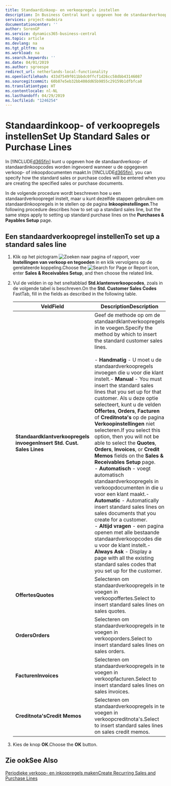 ```yaml
---
title: Standaardinkoop- en verkoopregels instellen
description: In Business Central kunt u opgeven hoe de standaardverkoop- of standaardinkoopcodes worden ingevoerd wanneer u de opgegeven verkoop- of inkoopdocumenten maakt.
services: project-madeira
documentationcenter: ''
author: SorenGP
ms.service: dynamics365-business-central
ms.topic: article
ms.devlang: na
ms.tgt_pltfrm: na
ms.workload: na
ms.search.keywords: ''
ms.date: 04/01/2019
ms.author: sgroespe
redirect_url: netherlands-local-functionality
ms.openlocfilehash: 433d7549f011bbdc0ffcf1d26cc58dbb43146087
ms.sourcegitcommit: 60b87e5eb32bb408dd65b9855c29159b1dfbfca8
ms.translationtype: HT
ms.contentlocale: nl-NL
ms.lasthandoff: 04/29/2019
ms.locfileid: "1246254"
---
```

# <a name="set-up-standard-sales-or-purchase-lines"></a><span data-ttu-id="2cf71-103">Standaardinkoop- of verkoopregels instellen</span><span class="sxs-lookup"><span data-stu-id="2cf71-103">Set Up Standard Sales or Purchase Lines</span></span>
<span data-ttu-id="2cf71-104">In [!INCLUDE[d365fin](../../includes/d365fin_md.md)] kunt u opgeven hoe de standaardverkoop- of standaardinkoopcodes worden ingevoerd wanneer u de opgegeven verkoop- of inkoopdocumenten maakt.</span><span class="sxs-lookup"><span data-stu-id="2cf71-104">In [!INCLUDE[d365fin](../../includes/d365fin_md.md)], you can specify how the standard sales or purchase codes will be entered when you are creating the specified sales or purchase documents.</span></span>  

<span data-ttu-id="2cf71-105">In de volgende procedure wordt beschreven hoe u een standaardverkoopregel instelt, maar u kunt dezelfde stappen gebruiken om standaardinkoopregels in te stellen op de pagina **Inkoopinstellingen**.</span><span class="sxs-lookup"><span data-stu-id="2cf71-105">The following procedure describes how to set up a standard sales line, but the same steps apply to setting up standard purchase lines on the **Purchases & Payables Setup** page.</span></span>  

## <a name="to-set-up-a-standard-sales-line"></a><span data-ttu-id="2cf71-106">Een standaardverkoopregel instellen</span><span class="sxs-lookup"><span data-stu-id="2cf71-106">To set up a standard sales line</span></span>  

1.  <span data-ttu-id="2cf71-107">Klik op het pictogram ![Zoeken naar pagina of rapport](../../media/ui-search/search_small.png "pictogram Zoeken naar pagina of rapport"), voer **Instellingen van verkoop en tegoeden** in en klik vervolgens op de gerelateerde koppeling.</span><span class="sxs-lookup"><span data-stu-id="2cf71-107">Choose the ![Search for Page or Report](../../media/ui-search/search_small.png "Search for Page or Report icon") icon, enter **Sales & Receivables Setup**, and then choose the related link.</span></span>  
2.  <span data-ttu-id="2cf71-108">Vul de velden in op het sneltabblad **Std.klantenverkoopcodes**, zoals in de volgende tabel is beschreven.</span><span class="sxs-lookup"><span data-stu-id="2cf71-108">On the **Std. Customer Sales Codes** FastTab, fill in the fields as described in the following table.</span></span>  

    |<span data-ttu-id="2cf71-109">Veld</span><span class="sxs-lookup"><span data-stu-id="2cf71-109">Field</span></span>|<span data-ttu-id="2cf71-110">Description</span><span class="sxs-lookup"><span data-stu-id="2cf71-110">Description</span></span>|  
    |---------------------------------|---------------------------------------|  
    |<span data-ttu-id="2cf71-111">**Standaardklantverkoopregels invoegen**</span><span class="sxs-lookup"><span data-stu-id="2cf71-111">**Insert Std. Cust. Sales Lines**</span></span>|<span data-ttu-id="2cf71-112">Geef de methode op om de standaardklantverkoopregels in te voegen.</span><span class="sxs-lookup"><span data-stu-id="2cf71-112">Specify the method by which to insert the standard customer sales lines.</span></span><br /><br /> <span data-ttu-id="2cf71-113">-   **Handmatig** - U moet u de standaardverkoopregels invoegen die u voor die klant instelt.</span><span class="sxs-lookup"><span data-stu-id="2cf71-113">-   **Manual** - You must insert the standard sales lines that you set up for that customer.</span></span> <span data-ttu-id="2cf71-114">Als u deze optie selecteert, kunt u de velden **Offertes**, **Orders**, **Facturen** of **Creditnota's** op de pagina **Verkoopinstellingen** niet selecteren.</span><span class="sxs-lookup"><span data-stu-id="2cf71-114">If you select this option, then you will not be able to select the **Quotes**, **Orders**, **Invoices**, or **Credit Memos** fields on the **Sales & Receivables Setup** page.</span></span><br /><span data-ttu-id="2cf71-115">-   **Automatisch** - voegt automatisch standaardverkoopregels in verkoopdocumenten in die u voor een klant maakt.</span><span class="sxs-lookup"><span data-stu-id="2cf71-115">-   **Automatic** - Automatically insert standard sales lines on sales documents that you create for a customer.</span></span><br /><span data-ttu-id="2cf71-116">-   **Altijd vragen** - een pagina openen met alle bestaande standaardverkoopcodes die u voor de klant instelt.</span><span class="sxs-lookup"><span data-stu-id="2cf71-116">-   **Always Ask** - Display a page with all the existing standard sales codes that you set up for the customer.</span></span>|  
    |<span data-ttu-id="2cf71-117">**Offertes**</span><span class="sxs-lookup"><span data-stu-id="2cf71-117">**Quotes**</span></span>|<span data-ttu-id="2cf71-118">Selecteren om standaardverkoopregels in te voegen in verkoopoffertes.</span><span class="sxs-lookup"><span data-stu-id="2cf71-118">Select to insert standard sales lines on sales quotes.</span></span>|  
    |<span data-ttu-id="2cf71-119">**Orders**</span><span class="sxs-lookup"><span data-stu-id="2cf71-119">**Orders**</span></span>|<span data-ttu-id="2cf71-120">Selecteren om standaardverkoopregels in te voegen in verkooporders.</span><span class="sxs-lookup"><span data-stu-id="2cf71-120">Select to insert standard sales lines on sales orders.</span></span>|  
    |<span data-ttu-id="2cf71-121">**Facturen**</span><span class="sxs-lookup"><span data-stu-id="2cf71-121">**Invoices**</span></span>|<span data-ttu-id="2cf71-122">Selecteren om standaardverkoopregels in te voegen in verkoopfacturen.</span><span class="sxs-lookup"><span data-stu-id="2cf71-122">Select to insert standard sales lines on sales invoices.</span></span>|  
    |<span data-ttu-id="2cf71-123">**Creditnota's**</span><span class="sxs-lookup"><span data-stu-id="2cf71-123">**Credit Memos**</span></span>|<span data-ttu-id="2cf71-124">Selecteren om standaardverkoopregels in te voegen in verkoopcreditnota's.</span><span class="sxs-lookup"><span data-stu-id="2cf71-124">Select to insert standard sales lines on sales credit memos.</span></span>|  

3.  <span data-ttu-id="2cf71-125">Kies de knop **OK**.</span><span class="sxs-lookup"><span data-stu-id="2cf71-125">Choose the **OK** button.</span></span>  

## <a name="see-also"></a><span data-ttu-id="2cf71-126">Zie ook</span><span class="sxs-lookup"><span data-stu-id="2cf71-126">See Also</span></span>  
[<span data-ttu-id="2cf71-127">Periodieke verkoop- en inkoopregels maken</span><span class="sxs-lookup"><span data-stu-id="2cf71-127">Create Recurring Sales and Purchase Lines</span></span>](../../sales-how-work-standard-lines.md)
